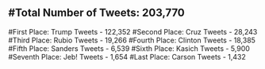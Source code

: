 #Total Number of Tweets: 203,770 
---
#First Place: Trump Tweets - 122,352
#Second Place: Cruz Tweets - 28,243
#Third Place: Rubio Tweets - 19,266
#Fourth Place: Clinton Tweets - 18,385
#Fifth Place: Sanders Tweets - 6,539
#Sixth Place: Kasich Tweets - 5,900
#Seventh Place: Jeb! Tweets - 1,654
#Last Place: Carson Tweets - 1,432
